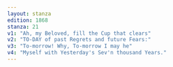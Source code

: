 ```yaml
---
layout: stanza
edition: 1868
stanza: 21
v1: "Ah, my Beloved, fill the Cup that clears"
v2: "TO-DAY of past Regrets and future Fears:"
v3: "To-morrow! Why, To-morrow I may he"
v4: "Myself with Yesterday's Sev'n thousand Years."
---
```

